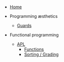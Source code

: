 - [Home](/)

- Programming æsthetics
  - [Guards](programming/guards.md)

- Functional programming
  - [APL](apl/index.md)
    - [Functions](apl/functions.md)
    - [Sorting / Grading](apl/sorting.md)
